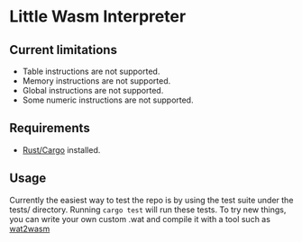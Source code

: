 # Little Wasm Interpreter

## Current limitations

* Table instructions are not supported.
* Memory instructions are not supported.
* Global instructions are not supported.
* Some numeric instructions are not supported.

## Requirements

* [Rust/Cargo](https://doc.rust-lang.org/cargo/getting-started/installation.html) installed.

## Usage

Currently the easiest way to test the repo is by using the test suite under the
tests/ directory. Running `cargo test` will run these tests. To try new things,
you can write your own custom .wat and compile it with a tool such as
[wat2wasm](https://github.com/WebAssembly/wabt/releases/tag/1.0.23)
